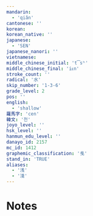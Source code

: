 ```yaml
---
mandarin:
  - 'qiǎn'
cantonese: ''
korean:
korean_native: ''
japanese:
  - 'SEN'
japanese_nanori: ''
vietnamese:
middle_chinese_initial: 't͡sʰ'
middle_chinese_final: 'iᴇn'
stroke_count: ''
radical: '水'
skip_number: '1-3-6'
grade_level: 2
pos: ''
english:
  - 'shallow'
羅馬字: 'cen'
韓文: '천'
joyo_level: ''
hsk_level: ''
hanmun_edu_level: ''
danayo_id: 2157
mc_id: 1412
graphemic_classification: '㦮'
stand_in: 'TRUE'
aliases:
  - '浅'
  - '淺'
---
```


# Notes
